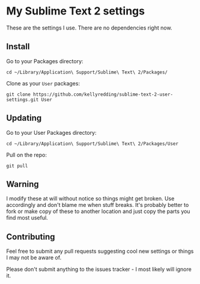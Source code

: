 # My Sublime Text 2 settings

These are the settings I use.  There are no dependencies right now.

## Install

Go to your Packages directory:

```
cd ~/Library/Application\ Support/Sublime\ Text\ 2/Packages/
```

Clone as your `User` packages:

```
git clone https://github.com/kellyredding/sublime-text-2-user-settings.git User
```

## Updating

Go to your User Packages directory:

```
cd ~/Library/Application\ Support/Sublime\ Text\ 2/Packages/User
```

Pull on the repo:

```
git pull
```

## Warning

I modify these at will without notice so things might get broken.  Use accordingly and don't blame me when stuff breaks.  It's probably better to fork or make copy of these to another location and just copy the parts you find most useful.

## Contributing

Feel free to submit any pull requests suggesting cool new settings or things I may not be aware of.

Please don't submit anything to the issues tracker - I most likely will ignore it.
